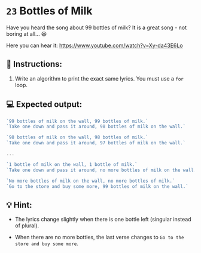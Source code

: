 # `23` Bottles of Milk 

Have you heard the song about 99 bottles of milk? It is a great song - not boring at all... 😆 

Here you can hear it: https://www.youtube.com/watch?v=Xy-da43E6Lo

## 📝 Instructions:

1. Write an algorithm to print the exact same lyrics. You must use a `for` loop.

## 💻 Expected output:

```js
`99 bottles of milk on the wall, 99 bottles of milk.` 
`Take one down and pass it around, 98 bottles of milk on the wall.`

`98 bottles of milk on the wall, 98 bottles of milk.`
`Take one down and pass it around, 97 bottles of milk on the wall.`

...

`1 bottle of milk on the wall, 1 bottle of milk.`
`Take one down and pass it around, no more bottles of milk on the wall.`

`No more bottles of milk on the wall, no more bottles of milk.` 
`Go to the store and buy some more, 99 bottles of milk on the wall.`
```

## 💡 Hint:

+ The lyrics change slightly when there is one bottle left (singular instead of plural).

+ When there are no more bottles, the last verse changes to `Go to the store and buy some more`.


